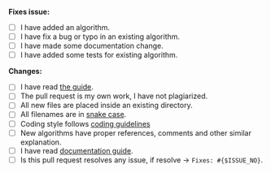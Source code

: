 **Fixes issue:**
<!-- [Mention the issue number it fixes or add the details of the changes if it doesn't has a specific issue. -->

* [ ] I have added an algorithm.
* [ ] I have fix a bug or typo in an existing algorithm.
* [ ] I have made some documentation change.
* [ ] I have added some tests for existing algorithm. 

**Changes:**

* [ ] I have read [the guide](https://github.com/OpenGenus/cosmos/tree/master/guides).
* [ ] The pull request is my own work, I have not plagiarized.
* [ ] All new files are placed inside an existing directory.
* [ ] All filenames are in [snake case](https://en.wikipedia.org/wiki/Snake_case).
* [ ] Coding style follows [coding guidelines](https://github.com/OpenGenus/cosmos/tree/master/guides/coding_style) 
* [ ] New algorithms have proper references, comments and other similar explanation.
* [ ] I have read [documentation guide]( https://github.com/OpenGenus/cosmos/blob/master/guides/documentation_guide.md).
* [ ] Is this pull request resolves any issue, if resolve -> `Fixes: #{$ISSUE_NO}`.

<!-- Add here what changes were made in this pull request. -->





<!-- Make sure to look at the Style Guide for your language in guides/coding_style/language_name:

     https://github.com/OpenGenus/cosmos/tree/master/guides/coding_style

     Note: A coding style guide may not exist for your language, since this is still in beta.
-->

<!-- Make sure to look at the Documentation Style Guide in guides/documentation.md:

     https://github.com/OpenGenus/cosmos/blob/master/guides/documentation_guide.md

     The document style guide may not apply for your algorithm category, you must also look at specified guide under all of the directory in the category, e.g., for project euler:

     https://github.com/OpenGenus/cosmos/blob/master/code/online_challenges/src/project_euler/documentation_guide.md
-->

